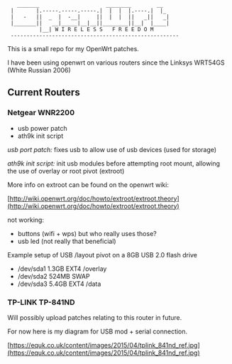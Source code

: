        _______                     ________        __
     |       |.-----.-----.-----.|  |  |  |.----.|  |_
     |   -   ||  _  |  -__|     ||  |  |  ||   _||   _|
     |_______||   __|_____|__|__||________||__|  |____|
              |__| W I R E L E S S   F R E E D O M
     -----------------------------------------------------

This is a small repo for my OpenWrt patches.

I have been using openwrt on various routers since the Linksys WRT54GS (White Russian 2006)

## Current Routers

### Netgear WNR2200

* usb power patch
* ath9k init script

*usb port patch:* fixes usb to allow use of usb devices (used for storage)

*ath9k init script:* init usb modules before attempting root mount, allowing the use of overlay or root pivot (extroot)

More info on extroot can be found on the openwrt wiki:

[http://wiki.openwrt.org/doc/howto/extroot/extroot.theory](http://wiki.openwrt.org/doc/howto/extroot/extroot.theory)

not working:

* buttons (wifi + wps) but who really uses those?
* usb led (not really that beneficial)

Example setup of USB /layout pivot on a 8GB USB 2.0 flash drive

* /dev/sda1     1.3GB   EXT4    /overlay
* /dev/sda2     524MB   SWAP
* /dev/sda3     5.4GB   EXT4    /data

### TP-LINK TP-841ND

Will possibly upload patches relating to this router in future.

For now here is my diagram for USB mod + serial connection.

[https://equk.co.uk/content/images/2015/04/tplink_841nd_ref.jpg](https://equk.co.uk/content/images/2015/04/tplink_841nd_ref.jpg)
